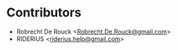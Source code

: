 Contributors
============

- Robrecht De Rouck \<<Robrecht.De.Rouck@gmail.com>\>
- RIDERIUS \<<riderius.help@gmail.com>\>
